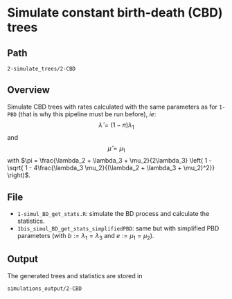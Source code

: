 # Simulate constant birth-death (CBD) trees
## Path
```
2-simulate_trees/2-CBD
```

## Overview
Simulate CBD trees with rates calculated with the same parameters as for `1-PBD` (that is why this pipeline must be run before), _ie_:
$$ \hat\lambda = (1-\pi) \lambda_1$$
and 
$$ \hat\mu = \mu_1$$
with 
$\pi = \frac{\lambda_2 + \lambda_3 + \mu_2}{2\lambda_3} \left(  1 - \sqrt{ 1 - 4\frac{\lambda_3 \mu_2}{(\lambda_2 + \lambda_3 + \mu_2)^2}}  \right)$. 

## File 
* `1-simul_BD_get_stats.R`: simulate the BD process and calculate the statistics.
* `1bis_simul_BD_get_stats_simplifiedPBD`: same but with simplified PBD parameters (with $b:= \lambda_1 = \lambda_3$ and $e:=\mu_1=\mu_2$).

## Output 
The generated trees and statistics are stored in 
```
simulations_output/2-CBD
```